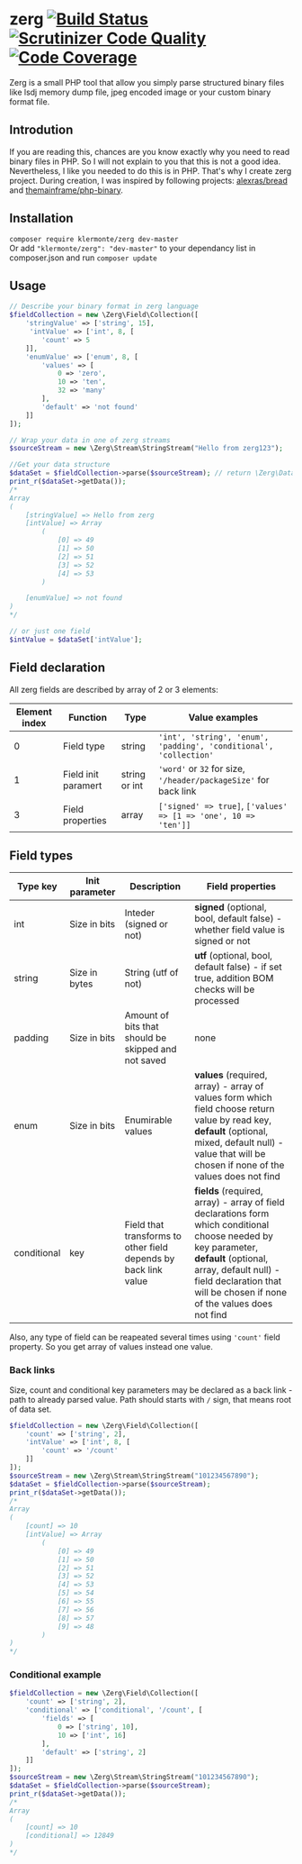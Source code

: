 zerg [![Build Status](https://travis-ci.org/klermonte/zerg.svg)](https://travis-ci.org/klermonte/zerg) [![Scrutinizer Code Quality](https://scrutinizer-ci.com/g/klermonte/zerg/badges/quality-score.png?b=master)](https://scrutinizer-ci.com/g/klermonte/zerg/?branch=master) [![Code Coverage](https://scrutinizer-ci.com/g/klermonte/zerg/badges/coverage.png?b=master)](https://scrutinizer-ci.com/g/klermonte/zerg/?branch=master)
====

Zerg is a small PHP tool that allow you simply parse structured binary files like lsdj memory dump file, jpeg encoded image or your custom binary format file.

## Introdution
If you are reading this, chances are you know exactly why you need to read binary files in PHP. So I will not explain to you that this is not a good idea. Nevertheless, I like you needed to do this is in PHP. That's why I create zerg project. During creation, I was inspired by following projects: [alexras/bread](https://github.com/alexras/bread) and [themainframe/php-binary](https://github.com/themainframe/php-binary).

## Installation 
`composer require klermonte/zerg dev-master`  
Or add `"klermonte/zerg": "dev-master"` to your dependancy list in composer.json and run `composer update`

## Usage
```php
// Describe your binary format in zerg language
$fieldCollection = new \Zerg\Field\Collection([
    'stringValue' => ['string', 15],
     'intValue' => ['int', 8, [
        'count' => 5
    ]],
    'enumValue' => ['enum', 8, [
        'values' => [
            0 => 'zero',
            10 => 'ten',
            32 => 'many'
        ],
        'default' => 'not found'
    ]]
]);

// Wrap your data in one of zerg streams
$sourceStream = new \Zerg\Stream\StringStream("Hello from zerg123");

//Get your data structure
$dataSet = $fieldCollection->parse($sourceStream); // return \Zerg\DataSet instanse
print_r($dataSet->getData());
/*
Array
(
    [stringValue] => Hello from zerg
    [intValue] => Array
        (
            [0] => 49
            [1] => 50
            [2] => 51
            [3] => 52
            [4] => 53
        )

    [enumValue] => not found
)
*/

// or just one field
$intValue = $dataSet['intValue'];
```

## Field declaration
All zerg fields are described by array of 2 or 3 elements:

Element index | Function | Type | Value examples
------------- | -------- | ---- | ---------------
0 | Field type | string | `'int', 'string', 'enum', 'padding', 'conditional', 'collection'`
1 | Field init paramert | string or int | `'word'` or `32` for size, `'/header/packageSize'` for back link
3 | Field properties | array | `['signed' => true]`, `['values' => [1 => 'one', 10 => 'ten']]`

## Field types
Type key | Init parameter | Description |Field properties
---------|----------------|-------------| ----
int      | Size in bits   | Inteder (signed or not) | **signed** (optional, bool, default false) - whether field value is signed or not
string   | Size in bytes  | String (utf of not) | **utf** (optional, bool, default false) - if set true, addition BOM checks will be processed
padding  | Size in bits   | Amount of bits that should be skipped and not saved | none
enum     | Size in bits   | Enumirable values | **values** (required, array) - array of values form which field choose return value by read key, **default** (optional, mixed, default null) - value that will be chosen if none of the values does not find
conditional | key | Field that transforms to other field depends by back link value | **fields** (required, array) - array of field declarations form which conditional choose needed by key parameter, **default** (optional, array, default null) - field declaration that will be chosen if none of the values does not find

Also, any type of field can be reapeated several times using  `'count'` field property. So you get array of values instead one value.

### Back links
Size, count and conditional key parameters may be declared as a back link - path to already parsed value. Path should starts with `/` sign, that means root of data set.
```php
$fieldCollection = new \Zerg\Field\Collection([
    'count' => ['string', 2],
    'intValue' => ['int', 8, [
        'count' => '/count'
    ]]
]);
$sourceStream = new \Zerg\Stream\StringStream("101234567890");
$dataSet = $fieldCollection->parse($sourceStream);
print_r($dataSet->getData());
/*
Array
(
    [count] => 10
    [intValue] => Array
        (
            [0] => 49
            [1] => 50
            [2] => 51
            [3] => 52
            [4] => 53
            [5] => 54
            [6] => 55
            [7] => 56
            [8] => 57
            [9] => 48
        )
)
*/
```
### Conditional example
```php
$fieldCollection = new \Zerg\Field\Collection([
    'count' => ['string', 2],
    'conditional' => ['conditional', '/count', [
        'fields' => [
            0 => ['string', 10],
            10 => ['int', 16]
        ],
        'default' => ['string', 2]
    ]]
]);
$sourceStream = new \Zerg\Stream\StringStream("101234567890");
$dataSet = $fieldCollection->parse($sourceStream);
print_r($dataSet->getData());
/*
Array
(
    [count] => 10
    [conditional] => 12849
)
*/
```
